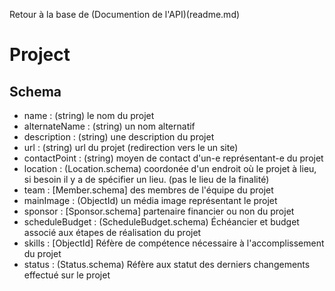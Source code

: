 Retour à la base de (Documention de l'API)(readme.md)

# Project


## Schema
- name : (string) le nom du projet
- alternateName : (string) un nom alternatif
- description : (string) une description du projet
- url : (string) url du projet (redirection vers le un site)
- contactPoint : (string) moyen de contact d'un-e représentant-e du projet
- location : (Location.schema) coordonée d'un endroit où le projet à lieu, si besoin il y a de spécifier un lieu. (pas le lieu de la finalité)
- team : [Member.schema] des membres de l'équipe du projet
- mainImage : (ObjectId) un média image représentant le projet
- sponsor : [Sponsor.schema] partenaire financier ou non du projet
- scheduleBudget : (ScheduleBudget.schema) Échéancier et budget associé aux étapes de réalisation du projet
- skills : [ObjectId] Réfère de compétence nécessaire à l'accomplissement du projet
- status : (Status.schema) Réfère aux statut des derniers changements effectué sur le projet


